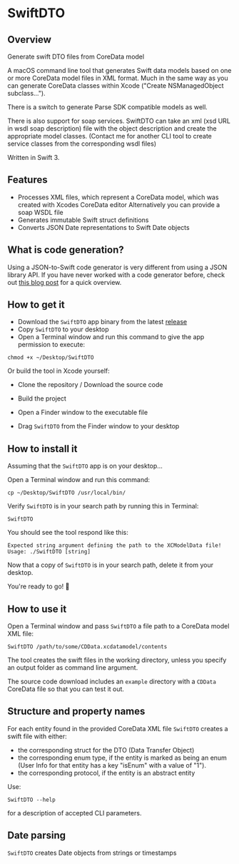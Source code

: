 # SwiftDTO

## Overview

Generate swift DTO files from CoreData model

A macOS command line tool that generates Swift data models based on one or more CoreData model files in XML format.
Much in the same way as you can generate CoreData classes within Xcode ("Create NSManagedObject subclass...").

There is a switch to generate Parse SDK compatible models as well.

There is also support for soap services. SwiftDTO can take an xml (xsd URL in wsdl soap description) file with the object description and create the appropriate model classes.
(Contact me for another CLI tool to create service classes from the corresponding wsdl files)

Written in Swift 3.

## Features

- Processes XML files, which represent a CoreData model, which was created with Xcodes CoreData editor
  Alternatively you can provide a soap WSDL file
- Generates immutable Swift struct definitions
- Converts JSON Date representations to Swift Date objects

## What is code generation?

Using a JSON-to-Swift code generator is very different from using a JSON library API. If you have never worked with a code generator before, check out [this blog post](https://ijoshsmith.com/2016/11/03/swift-json-library-vs-code-generation/) for a quick overview.

## How to get it

- Download the `SwiftDTO` app binary from the latest [release](https://github.com/a7ex/SwiftDTO/tree/master/release)
- Copy `SwiftDTO` to your desktop
- Open a Terminal window and run this command to give the app permission to execute:

```
chmod +x ~/Desktop/SwiftDTO
```

Or build the tool in Xcode yourself:

- Clone the repository / Download the source code
- Build the project
- Open a Finder window to the executable file

- Drag `SwiftDTO` from the Finder window to your desktop

## How to install it

Assuming that the `SwiftDTO` app is on your desktop…

Open a Terminal window and run this command:
```
cp ~/Desktop/SwiftDTO /usr/local/bin/
```
Verify `SwiftDTO` is in your search path by running this in Terminal:
```
SwiftDTO
```
You should see the tool respond like this:
```
Expected string argument defining the path to the XCModelData file!
Usage: ./SwiftDTO [string]
```
Now that a copy of `SwiftDTO` is in your search path, delete it from your desktop.

You're ready to go! 🎉

## How to use it

Open a Terminal window and pass `SwiftDTO` a file path to a CoreData model XML file:
```
SwiftDTO /path/to/some/CDData.xcdatamodel/contents
```
The tool creates the swift files in the working directory, unless you specify an output folder as command line argument.

The source code download includes an `example` directory with a `CDData` CoreData file so that you can test it out.

## Structure and property names

For each entity found in the provided CoreData XML file `SwiftDTO` creates a swift file with either: 
- the corresponding struct for the DTO (Data Transfer Object)
- the corresponding enum type, if the entity is marked as being an enum (User Info for that entity has a key "isEnum" with a value of "1").
- the corresponding protocol, if the entity is an abstract entity

Use:
```
SwiftDTO --help
```
for a description of accepted CLI parameters.




## Date parsing

`SwiftDTO` creates Date objects from strings or timestamps
